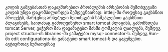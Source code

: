 კოდის გაშვებასთან დაკავშირებით პრობლემის არსებობის შემთხვევაში კოდის უნდა დაკომპილირდეს შემდეგნაირად:
intleij-ში როდესაც გავხსნით პროექტს, მარჯვნივ არსებული სეთინგების საშუალებით გავხსნით პლაგინებს, 
საიდანაც გამოდვიწერთ smart tomcat პლაგინს, გამოჩნდება tomcat Server, 
ვაჭერთ მას დავამატებთ მასში ტომკატის ფაილებს, შემდეგ project structur-ის libraries-ში ვამატებთ mysql-connector-ს.
შემდეგ Run-ში edit configurations-ში ვამატებთ smart tomcat-ს და გავუშვებთ.
ავტივრთავ სურათებსაც
